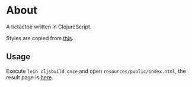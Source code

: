 # About

A tictactoe written in ClojureScript.

Styles are copied from [this](http://codepen.io/FreeCodeCamp/full/VemPZX).


## Usage

Execute `lein cljsbuild once` and open `resources/public/index.html`, the result page is [here](https://www.cern.cc/tictactoe/index.html).



